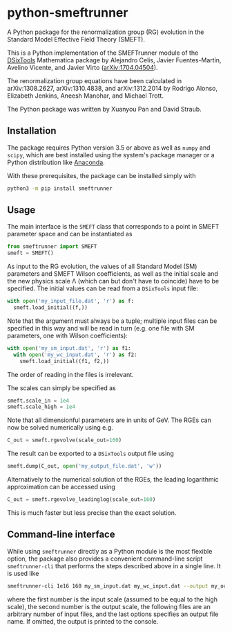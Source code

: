 # python-smeftrunner

A Python package for the renormalization group (RG) evolution in the Standard Model Effective Field Theory (SMEFT).

This is a Python implementation of the SMEFTrunner module of the [DSixTools](https://dsixtools.github.io/) Mathematica package by Alejandro Celis, Javier Fuentes-Martín, Avelino Vicente, and Javier Virto ([arXiv:1704.04504](https://arxiv.org/abs/1704.04504)).

The renormalization group equations have been calculated in arXiv:1308.2627, arXiv:1310.4838, and arXiv:1312.2014 by Rodrigo Alonso, Elizabeth Jenkins, Aneesh Manohar, and Michael Trott.

The Python package was written by Xuanyou Pan and David Straub.

## Installation

The package requires Python version 3.5 or above as well as `numpy` and `scipy`, which are best installed using the system's package manager or a Python distribution like [Anaconda](https://docs.continuum.io/anaconda/).

With these prerequisites, the package can be installed simply with

```bash
python3 -m pip install smeftrunner
```

## Usage

The main interface is the `SMEFT` class that corresponds to a point in SMEFT parameter space and can be instantiated as

```python
from smeftrunner import SMEFT
smeft = SMEFT()
```

As input to the RG evolution, the values of all Standard Model (SM) parameters and SMEFT Wilson coefficients, as well as the initial scale and the new physics scale Λ (which can but don't have to coincide) have to be specified. The initial values can be read from a `DSixTools` input file:

```python
with open('my_input_file.dat', 'r') as f:
  smeft.load_initial((f,))
```

Note that the argument must always be a tuple; multiple input files can be specified in this way and will be read in turn (e.g. one file with SM parameters, one with Wilson coefficients):

```python
with open('my_sm_input.dat', 'r') as f1:
  with open('my_wc_input.dat', 'r') as f2:
    smeft.load_initial((f1, f2,))
```
The order of reading in the files is irrelevant.


The scales can simply be specified as

```python
smeft.scale_in = 1e4
smeft.scale_high = 1e4
```

Note that all dimensionful parameters are in units of GeV. The RGEs can now be solved numerically using e.g.

```python
C_out = smeft.rgevolve(scale_out=160)
```

The result can be exported to a `DSixTools` output file using

```python
smeft.dump(C_out, open('my_output_file.dat', 'w'))
```

Alternatively to the numerical solution of the RGEs, the leading logarithmic approximation can be accessed using

```python
C_out = smeft.rgevolve_leadinglog(scale_out=160)
```

This is much faster but less precise than the exact solution.

## Command-line interface

While using `smeftrunner` directly as a Python module is the most flexible option, the package also provides a convenient command-line script `smeftrunner-cli` that performs the steps described above in a single line. It is used like

```bash
smeftrunner-cli 1e16 160 my_sm_input.dat my_wc_input.dat --output my_output_file.dat
```

where the first number is the input scale (assumed to be equal to the high scale), the second number is the output scale, the following files are an arbitrary number of input files, and the last options specifies an output file name. If omitted, the output is printed to the console.
